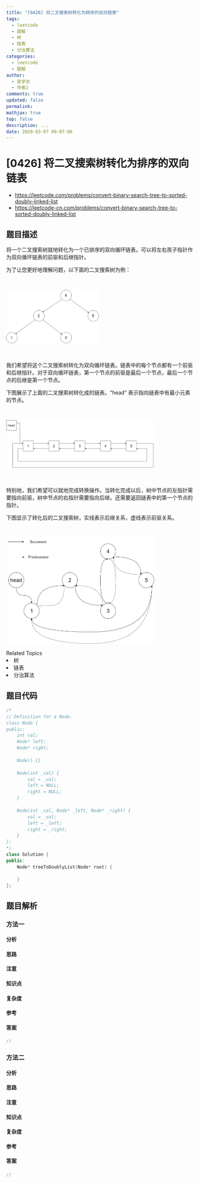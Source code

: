 ```yaml
---
title: "[0426] 将二叉搜索树转化为排序的双向链表"
tags:
  - leetcode
  - 题解
  - 树
  - 链表
  - 分治算法
categories:
  - leetcode
  - 题解
author:
  - 张学志
  - 作者2
comments: true
updated: false
permalink:
mathjax: true
top: false
description: ...
date: 2020-03-07 00:07:06
---
```



# [0426] 将二叉搜索树转化为排序的双向链表
* https://leetcode.com/problems/convert-binary-search-tree-to-sorted-doubly-linked-list
* https://leetcode-cn.com/problems/convert-binary-search-tree-to-sorted-doubly-linked-list


## 题目描述

<p>将一个二叉搜索树就地转化为一个已排序的双向循环链表。可以将左右孩子指针作为双向循环链表的前驱和后继指针。</p>

<p>为了让您更好地理解问题，以下面的二叉搜索树为例：</p>

<p>&nbsp;</p>

<p><img src="https://raw.githubusercontent.com/algoboy101/LeetCodeCrowdsource/master/imgs/bstdlloriginalbst.png" style="width: 250px;"></p>

<p>&nbsp;</p>

<p>我们希望将这个二叉搜索树转化为双向循环链表。链表中的每个节点都有一个前驱和后继指针。对于双向循环链表，第一个节点的前驱是最后一个节点，最后一个节点的后继是第一个节点。</p>

<p>下图展示了上面的二叉搜索树转化成的链表。&ldquo;head&rdquo; 表示指向链表中有最小元素的节点。</p>

<p>&nbsp;</p>

<p><img src="https://raw.githubusercontent.com/algoboy101/LeetCodeCrowdsource/master/imgs/bstdllreturndll.png" style="width: 400px;"></p>

<p>&nbsp;</p>

<p>特别地，我们希望可以就地完成转换操作。当转化完成以后，树中节点的左指针需要指向前驱，树中节点的右指针需要指向后继。还需要返回链表中的第一个节点的指针。</p>

<p>下图显示了转化后的二叉搜索树，实线表示后继关系，虚线表示前驱关系。</p>

<p>&nbsp;</p>

<p><img src="https://raw.githubusercontent.com/algoboy101/LeetCodeCrowdsource/master/imgs/bstdllreturnbst.png" style="width: 400px;"></p>
<div><div>Related Topics</div><div><li>树</li><li>链表</li><li>分治算法</li></div></div>


## 题目代码

```cpp
/*
// Definition for a Node.
class Node {
public:
    int val;
    Node* left;
    Node* right;

    Node() {}

    Node(int _val) {
        val = _val;
        left = NULL;
        right = NULL;
    }

    Node(int _val, Node* _left, Node* _right) {
        val = _val;
        left = _left;
        right = _right;
    }
};
*/
class Solution {
public:
    Node* treeToDoublyList(Node* root) {
        
    }
};
```


## 题目解析


### 方法一

#### 分析

#### 思路

#### 注意

#### 知识点

#### 复杂度

#### 参考

#### 答案

```cpp
//
```


### 方法二

#### 分析

#### 思路

#### 注意

#### 知识点

#### 复杂度

#### 参考

#### 答案

```cpp
//
```


